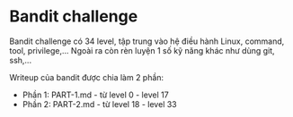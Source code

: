 # Bandit challenge

Bandit challenge có 34 level, tập trung vào hệ điều hành Linux, command, tool, privilege,... Ngoài ra còn rèn luyện 1 số kỹ năng khác như dùng git, ssh,...

Writeup của bandit được chia làm 2 phần:
* Phần 1: PART-1.md - từ level 0 - level 17
* Phần 2: PART-2.md - từ level 18 - level 33
